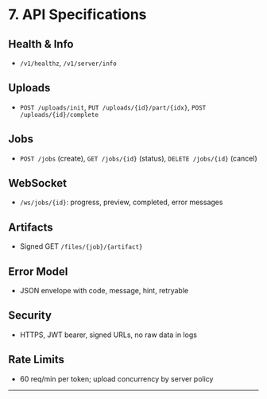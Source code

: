 # 7. API Specifications

## Health & Info
- `/v1/healthz`, `/v1/server/info`

## Uploads
- `POST /uploads/init`, `PUT /uploads/{id}/part/{idx}`, `POST /uploads/{id}/complete`

## Jobs
- `POST /jobs` (create), `GET /jobs/{id}` (status), `DELETE /jobs/{id}` (cancel)

## WebSocket
- `/ws/jobs/{id}`: progress, preview, completed, error messages

## Artifacts
- Signed GET `/files/{job}/{artifact}`

## Error Model
- JSON envelope with code, message, hint, retryable

## Security
- HTTPS, JWT bearer, signed URLs, no raw data in logs

## Rate Limits
- 60 req/min per token; upload concurrency by server policy

---
